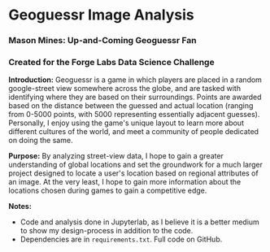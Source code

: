 # Geoguessr Image Analysis
### Mason Mines: Up-and-Coming Geoguessr Fan
### Created for the Forge Labs Data Science Challenge



**Introduction:** Geoguessr is a game in which players are placed in a random google-street view somewhere across the globe, and are tasked with identifying where they are based on their surroundings. Points are awarded based on the distance between the guessed and actual location (ranging from 0-5000 points, with 5000 representing essentially adjacent guesses). Personally, I enjoy using the game's unique layout to learn more about different cultures of the world, and meet a community of people dedicated on doing the same.

**Purpose:** By analyzing street-view data, I hope to gain a greater understanding of global locations and set the groundwork for a much larger project designed to locate a user's location based on regional attributes of an image. At the very least, I hope to gain more information about the locations chosen during games to gain a competitive edge.


**Notes:**
- Code and analysis done in Jupyterlab, as I believe it is a better medium to show my design-process in addition to the code.
- Dependencies are in ```requirements.txt```. Full code on GitHub.
